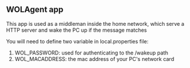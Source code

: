 ## WOLAgent app

This app is used as a middleman inside the home network, which serve a HTTP server and wake the PC up if the message matches

You will need to define two variable in local.properties file:

1. WOL_PASSWORD: used for authenticating to the /wakeup path
2. WOL_MACADDRESS: the mac address of your PC's network card
